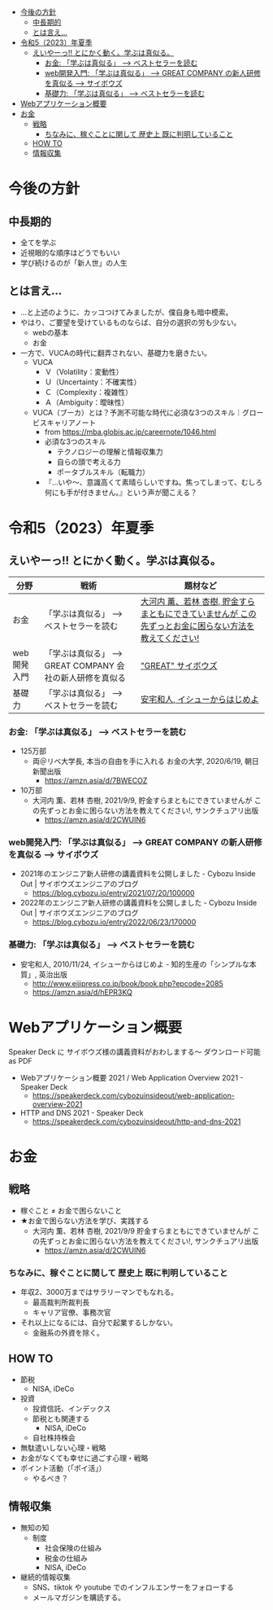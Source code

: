 - [今後の方針](#orgab76ca8)
  - [中長期的](#orgba67b0f)
  - [とは言え&#x2026;](#org7df05b4)
- [令和5（2023）年夏季](#orgdcf8984)
  - [えいやーっ!! とにかく動く。学ぶは真似る。](#org3b7072c)
    - [お金: 「学ぶは真似る」 &#x2013;> ベストセラーを読む](#org011dae6)
    - [web開発入門: 「学ぶは真似る」 &#x2013;> GREAT COMPANY の新人研修を真似る &#x2013;> サイボウズ](#org0b5cde8)
    - [基礎力: 「学ぶは真似る」 &#x2013;> ベストセラーを読む](#org95d0e8b)
- [Webアプリケーション概要](#org3bd0ee0)
- [お金](#orgec4270b)
  - [戦略](#org88c072d)
    - [ちなみに、稼ぐことに関して 歴史上 既に判明していること](#org5bace2b)
  - [HOW TO](#orgdc3122e)
  - [情報収集](#org43c4ae8)


<a id="orgab76ca8"></a>

# 今後の方針


<a id="orgba67b0f"></a>

## 中長期的

-   全てを学ぶ
-   近視眼的な順序はどうでもいい
-   学び続けるのが「新人世」の人生


<a id="org7df05b4"></a>

## とは言え&#x2026;

-   &#x2026;と上述のように、カッコつけてみましたが、僕自身も暗中模索。
-   やはり、ご要望を受けているものならば、自分の選択の労も少ない。
    -   webの基本
    -   お金
-   一方で、VUCAの時代に翻弄されない、基礎力を磨きたい。
    -   VUCA
        -   Ｖ（Volatility：変動性）
        -   Ｕ（Uncertainty：不確実性）
        -   Ｃ（Complexity：複雑性）
        -   Ａ（Ambiguity：曖昧性）
    -   VUCA（ブーカ）とは？予測不可能な時代に必須な3つのスキル｜グロービスキャリアノート
        -   from <https://mba.globis.ac.jp/careernote/1046.html>
        -   必須な3つのスキル
            -   テクノロジーの理解と情報収集力
            -   自らの頭で考える力
            -   ポータブルスキル（転職力）
        -   『…いや～、意識高くて素晴らしいですね。焦ってしまって、むしろ何にも手が付きません。』という声が聞こえる？


<a id="orgdcf8984"></a>

# 令和5（2023）年夏季


<a id="org3b7072c"></a>

## えいやーっ!! とにかく動く。学ぶは真似る。

| 分野    | 戦術                                         | 題材など                                                                              |
|------- |-------------------------------------------- |------------------------------------------------------------------------------------- |
| お金    | 「学ぶは真似る」 &#x2013;> ベストセラーを読む | [大河内 薫、若林 杏樹, 貯金すらまともにできていませんが この先ずっとお金に困らない方法を教えてください!](https://amzn.asia/d/2CWUIN6) |
| web開発入門 | 「学ぶは真似る」 &#x2013;> GREAT COMPANY 会社の新人研修を真似る | ["GREAT" サイボウズ](https://blog.cybozu.io/entry/2022/06/23/170000)                  |
| 基礎力  | 「学ぶは真似る」 &#x2013;> ベストセラーを読む | [安宅和人, イシューからはじめよ](https://amzn.asia/d/hEPR3KQ)                         |


<a id="org011dae6"></a>

### お金: 「学ぶは真似る」 &#x2013;> ベストセラーを読む

-   125万部
    -   両＠リベ大学長, 本当の自由を手に入れる お金の大学, 2020/6/19, 朝日新聞出版
        -   <https://amzn.asia/d/7BWECOZ>
-   10万部
    -   大河内 薫、若林 杏樹, 2021/9/9, 貯金すらまともにできていませんが この先ずっとお金に困らない方法を教えてください!, サンクチュアリ出版
        -   <https://amzn.asia/d/2CWUIN6>


<a id="org0b5cde8"></a>

### web開発入門: 「学ぶは真似る」 &#x2013;> GREAT COMPANY の新人研修を真似る &#x2013;> サイボウズ

-   2021年のエンジニア新人研修の講義資料を公開しました - Cybozu Inside Out | サイボウズエンジニアのブログ
    -   <https://blog.cybozu.io/entry/2021/07/20/100000>
-   2022年のエンジニア新人研修の講義資料を公開しました - Cybozu Inside Out | サイボウズエンジニアのブログ
    -   <https://blog.cybozu.io/entry/2022/06/23/170000>


<a id="org95d0e8b"></a>

### 基礎力: 「学ぶは真似る」 &#x2013;> ベストセラーを読む

-   安宅和人, 2010/11/24, イシューからはじめよ - 知的生産の「シンプルな本質」, 英治出版
    -   <http://www.eijipress.co.jp/book/book.php?epcode=2085>
    -   <https://amzn.asia/d/hEPR3KQ>


<a id="org3bd0ee0"></a>

# Webアプリケーション概要

Speaker Deck に サイボウズ様の講義資料がおわしまする～ ダウンロード可能 as PDF

-   Webアプリケーション概要 2021 / Web Application Overview 2021 - Speaker Deck
    -   <https://speakerdeck.com/cybozuinsideout/web-application-overview-2021>
-   HTTP and DNS 2021 - Speaker Deck
    -   <https://speakerdeck.com/cybozuinsideout/http-and-dns-2021>


<a id="orgec4270b"></a>

# お金


<a id="org88c072d"></a>

## 戦略

-   稼ぐこと ≠ お金で困らないこと
-   ★お金で困らない方法を学び、実践する
    -   大河内 薫、若林 杏樹, 2021/9/9 貯金すらまともにできていませんが この先ずっとお金に困らない方法を教えてください!, サンクチュアリ出版
        -   <https://amzn.asia/d/2CWUIN6>


<a id="org5bace2b"></a>

### ちなみに、稼ぐことに関して 歴史上 既に判明していること

-   年収2、3000万まではサラリーマンでもなれる。
    -   最高裁判所裁判長
    -   キャリア官僚、事務次官
-   それ以上になるには、自分で起業するしかない。
    -   金融系の外資を除く。


<a id="orgdc3122e"></a>

## HOW TO

-   節税
    -   NISA, iDeCo
-   投資
    -   投資信託、インデックス
    -   節税とも関連する
        -   NISA, iDeCo
    -   自社株持株会
-   無駄遣いしない心理・戦略
-   お金がなくても幸せに過ごす心理・戦略
-   ポイント活動（「ポイ活」）
    -   やるべき？


<a id="org43c4ae8"></a>

## 情報収集

-   無知の知
    -   制度
        -   社会保険の仕組み
        -   税金の仕組み
        -   NISA, iDeCo
-   継続的情報収集
    -   SNS、tiktok や youtube でのインフルエンサーをフォローする
    -   メールマガジンを購読する。
